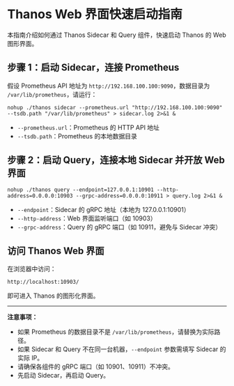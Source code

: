 # Thanos Web 界面快速启动指南

本指南介绍如何通过 Thanos Sidecar 和 Query 组件，快速启动 Thanos 的 Web 图形界面。

## 步骤 1：启动 Sidecar，连接 Prometheus

假设 Prometheus API 地址为 `http://192.168.100.100:9090`，数据目录为 `/var/lib/prometheus`，请运行：

```
nohup ./thanos sidecar --prometheus.url "http://192.168.100.100:9090" --tsdb.path "/var/lib/prometheus" > sidecar.log 2>&1 &
```

- `--prometheus.url`：Prometheus 的 HTTP API 地址
- `--tsdb.path`：Prometheus 的本地数据目录

## 步骤 2：启动 Query，连接本地 Sidecar 并开放 Web 界面

```
nohup ./thanos query --endpoint=127.0.0.1:10901 --http-address=0.0.0.0:10903 --grpc-address=0.0.0.0:10911 > query.log 2>&1 &
```

- `--endpoint`：Sidecar 的 gRPC 地址（本地为 127.0.0.1:10901）
- `--http-address`：Web 界面监听端口（如 10903）
- `--grpc-address`：Query 的 gRPC 端口（如 10911，避免与 Sidecar 冲突）

## 访问 Thanos Web 界面

在浏览器中访问：

    http://localhost:10903/

即可进入 Thanos 的图形化界面。

---

**注意事项：**
- 如果 Prometheus 的数据目录不是 `/var/lib/prometheus`，请替换为实际路径。
- 如果 Sidecar 和 Query 不在同一台机器，`--endpoint` 参数需填写 Sidecar 的实际 IP。
- 请确保各组件的 gRPC 端口（如 10901、10911）不冲突。
- 先启动 Sidecar，再启动 Query。

